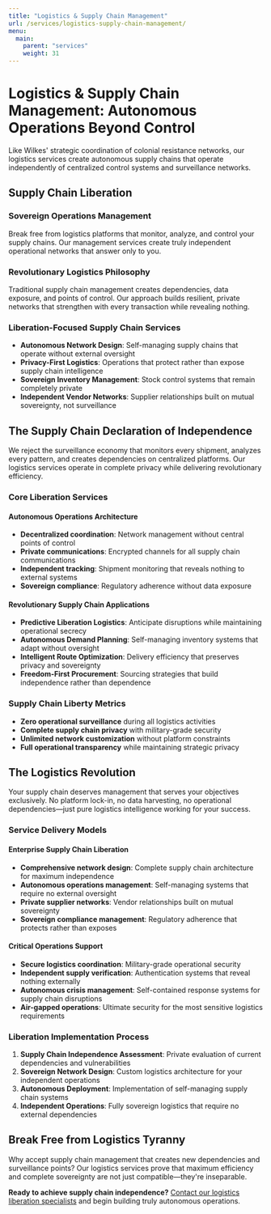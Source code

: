 ```yaml
---
title: "Logistics & Supply Chain Management"
url: /services/logistics-supply-chain-management/
menu:
  main:
    parent: "services"
    weight: 31
---
```


# Logistics & Supply Chain Management: Autonomous Operations Beyond Control

Like Wilkes' strategic coordination of colonial resistance networks, our logistics services create autonomous supply chains that operate independently of centralized control systems and surveillance networks.

## Supply Chain Liberation

### Sovereign Operations Management
Break free from logistics platforms that monitor, analyze, and control your supply chains. Our management services create truly independent operational networks that answer only to you.

### Revolutionary Logistics Philosophy
Traditional supply chain management creates dependencies, data exposure, and points of control. Our approach builds resilient, private networks that strengthen with every transaction while revealing nothing.

### Liberation-Focused Supply Chain Services
- **Autonomous Network Design**: Self-managing supply chains that operate without external oversight
- **Privacy-First Logistics**: Operations that protect rather than expose supply chain intelligence
- **Sovereign Inventory Management**: Stock control systems that remain completely private
- **Independent Vendor Networks**: Supplier relationships built on mutual sovereignty, not surveillance

## The Supply Chain Declaration of Independence

We reject the surveillance economy that monitors every shipment, analyzes every pattern, and creates dependencies on centralized platforms. Our logistics services operate in complete privacy while delivering revolutionary efficiency.

### Core Liberation Services

#### Autonomous Operations Architecture
- **Decentralized coordination**: Network management without central points of control
- **Private communications**: Encrypted channels for all supply chain communications
- **Independent tracking**: Shipment monitoring that reveals nothing to external systems
- **Sovereign compliance**: Regulatory adherence without data exposure

#### Revolutionary Supply Chain Applications
- **Predictive Liberation Logistics**: Anticipate disruptions while maintaining operational secrecy
- **Autonomous Demand Planning**: Self-managing inventory systems that adapt without oversight
- **Intelligent Route Optimization**: Delivery efficiency that preserves privacy and sovereignty
- **Freedom-First Procurement**: Sourcing strategies that build independence rather than dependence

### Supply Chain Liberty Metrics
- **Zero operational surveillance** during all logistics activities
- **Complete supply chain privacy** with military-grade security
- **Unlimited network customization** without platform constraints
- **Full operational transparency** while maintaining strategic privacy

## The Logistics Revolution

Your supply chain deserves management that serves your objectives exclusively. No platform lock-in, no data harvesting, no operational dependencies—just pure logistics intelligence working for your success.

### Service Delivery Models

#### Enterprise Supply Chain Liberation
- **Comprehensive network design**: Complete supply chain architecture for maximum independence
- **Autonomous operations management**: Self-managing systems that require no external oversight
- **Private supplier networks**: Vendor relationships built on mutual sovereignty
- **Sovereign compliance management**: Regulatory adherence that protects rather than exposes

#### Critical Operations Support
- **Secure logistics coordination**: Military-grade operational security
- **Independent supply verification**: Authentication systems that reveal nothing externally
- **Autonomous crisis management**: Self-contained response systems for supply chain disruptions
- **Air-gapped operations**: Ultimate security for the most sensitive logistics requirements

### Liberation Implementation Process
1. **Supply Chain Independence Assessment**: Private evaluation of current dependencies and vulnerabilities
2. **Sovereign Network Design**: Custom logistics architecture for your independent operations
3. **Autonomous Deployment**: Implementation of self-managing supply chain systems
4. **Independent Operations**: Fully sovereign logistics that require no external dependencies

## Break Free from Logistics Tyranny

Why accept supply chain management that creates new dependencies and surveillance points? Our logistics services prove that maximum efficiency and complete sovereignty are not just compatible—they're inseparable.

**Ready to achieve supply chain independence?** [Contact our logistics liberation specialists](/) and begin building truly autonomous operations.
